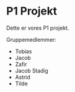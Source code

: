 # P1 Projekt
 Dette er vores P1 projekt.
 
 Gruppemedlemmer:
 - Tobias
 - Jacob
 - Zafir
 - Jacob Stadig
 - Astrid
 - Tilde
